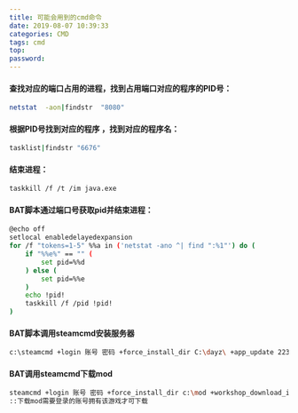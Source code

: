 ```yaml
---
title: 可能会用到的cmd命令
date: 2019-08-07 10:39:33
categories: CMD
tags: cmd
top:
password:
---
```


#### 查找对应的端口占用的进程，找到占用端口对应的程序的PID号：

```bash
netstat  -aon|findstr  "8080" 
```

#### 根据PID号找到对应的程序 ，找到对应的程序名：

```bash
tasklist|findstr "6676" 
```

#### 结束进程：

```bash
taskkill /f /t /im java.exe
```

#### BAT脚本通过端口号获取pid并结束进程：

```bash
@echo off
setlocal enabledelayedexpansion
for /f "tokens=1-5" %%a in ('netstat -ano ^| find ":%1"') do (
    if "%%e%" == "" (
        set pid=%%d
    ) else (
        set pid=%%e
    )
    echo !pid!
    taskkill /f /pid !pid!
)
```

#### BAT脚本调用steamcmd安装服务器

```bash
c:\steamcmd +login 账号 密码 +force_install_dir C:\dayz\ +app_update 223350
```

#### BAT调用steamcmd下载mod

```bash
steamcmd +login 账号 密码 +force_install_dir c:\mod +workshop_download_item 游戏id Modid
::下载mod需要登录的账号拥有该游戏才可下载
```

